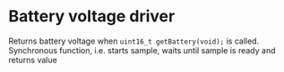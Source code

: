 # Battery voltage driver
Returns battery voltage when `uint16_t getBattery(void);` is called.
Synchronous function, i.e. starts sample, waits until sample is ready and returns value
